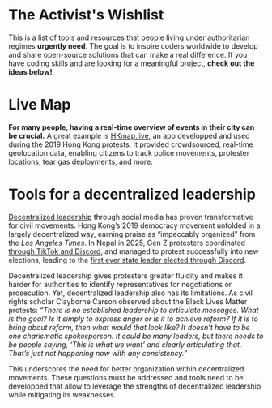 # The Activist's Wishlist
This is a list of tools and resources that people living under authoritarian regimes **urgently need**. The goal is to inspire coders worldwide to develop and share open-source solutions that can make a real difference.
If you have coding skills and are looking for a meaningful project, **check out the ideas below!**

# Live Map
**For many people, having a real-time overview of events in their city can be crucial.** A great example is [HKmap.live](https://en.wikipedia.org/wiki/HKmap.live), an app developped and used during the 2019 Hong Kong protests. It provided crowdsourced, real-time geolocation data, enabling citizens to track police movements, protester locations, tear gas deployments, and more.

# Tools for a decentralized leadership

[Decentralized leadership](https://en.wikipedia.org/wiki/Decentralised) through social media has proven transformative for civil movements. Hong Kong’s 2019 democracy movement unfolded in a largely decentralized way, earning praise as “impeccably organized” from the _Los Angeles Times_. In Nepal in 2025, Gen Z protesters coordinated[ through TikTok and Discord](https://www.reuters.com/world/asia-pacific/young-activists-who-toppled-nepals-government-now-picking-new-leaders-2025-09-14/), and managed to protest successfully into new elections, leading to the [first ever state leader elected through Discord](https://www.independent.co.uk/asia/south-asia/nepal-sushila-karki-new-prime-minister-discord-protests-b2826473.html).

Decentralized leadership gives protesters greater fluidity and makes it harder for authorities to identify representatives for negotiations or prosecution. Yet, decentralized leadership also has its limitations. As civil rights scholar Clayborne Carson observed about the Black Lives Matter protests: _“There is no established leadership to articulate messages. What is the goal? Is it simply to express anger or is it to achieve reform? If it is to bring about reform, then what would that look like? It doesn’t have to be one charismatic spokesperson. It could be many leaders, but there needs to be people saying, ‘This is what we want’ and clearly articulating that. That’s just not happening now with any consistency.”_

This underscores the need for better organization within decentralized movements. These questions must be addressed and tools need to be developped that allow to leverage the strengths of decentralized leadership while mitigating its weaknesses.
